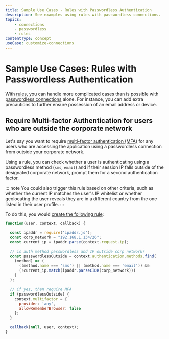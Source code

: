 ```yaml
---
title: Sample Use Cases - Rules with Passwordless Authentication
description: See examples using rules with passwordless connections.
topics:
    - connections
    - passwordless
    - rules
contentType: concept
useCase: customize-connections
---
```

# Sample Use Cases: Rules with Passwordless Authentication

With [rules](/rules), you can handle more complicated cases than is possible with [passwordless connections](/connections/passwordless) alone. For instance, you can add extra precautions to further ensure possession of an email address or device. 

## Require Multi-factor Authentication for users who are outside the corporate network

Let's say you want to require [multi-factor authentication (MFA)](/multifactor-authentication) for any users who are accessing the application using a passwordless connection from outside your corporate network. 

Using a rule, you can check whether a user is authenticating using a passwordless method (`sms`, `email`) and if their session IP falls outside of the designated corporate network, prompt them for a second authentication factor.

::: note
You could also trigger this rule based on other criteria, such as whether the current IP matches the user's IP whitelist or whether geolocating the user reveals they are in a different country from the one listed in their user profile. 
:::

To do this, you would [create the following rule](/dashboard/guides/rules/create-rules):

```js
function(user, context, callback) {

  const ipaddr = require('ipaddr.js');
  const corp_network = "192.168.1.134/26";
  const current_ip = ipaddr.parse(context.request.ip);

  // is auth method passwordless and IP outside corp network?
  const passwordlessOutside = context.authentication.methods.find(
    (method) => (
      ((method.name === 'sms') || (method.name === 'email')) && 
      (!current_ip.match(ipaddr.parseCIDR(corp_network)))
    )
  );
 
  // if yes, then require MFA
  if (passwordlessOutside) {
    context.multifactor = {
      provider: 'any',
      allowRememberBrowser: false
    };
  }

  callback(null, user, context);
}
```